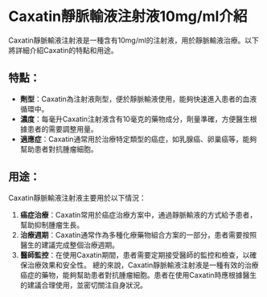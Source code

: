 # Caxatin靜脈輸液注射液10mg/ml介紹
Caxatin靜脈輸液注射液是一種含有10mg/ml的注射液，用於靜脈輸液治療。以下將詳細介紹Caxatin的特點和用途。
## 特點：
- **劑型**：Caxatin為注射液劑型，便於靜脈輸液使用，能夠快速進入患者的血液循環中。
- **濃度**：每毫升Caxatin注射液含有10毫克的藥物成分，劑量準確，方便醫生根據患者的需要調整用量。
- **適應症**：Caxatin通常用於治療特定類型的癌症，如乳腺癌、卵巢癌等，能夠幫助患者對抗腫瘤細胞。
## 用途：
Caxatin靜脈輸液注射液主要用於以下情況：
1. **癌症治療**：Caxatin常用於癌症治療方案中，通過靜脈輸液的方式給予患者，幫助抑制腫瘤生長。
2. **治療週期**：Caxatin通常作為多種化療藥物組合方案的一部分，患者需要按照醫生的建議完成整個治療週期。
3. **醫師監控**：在使用Caxatin期間，患者需要定期接受醫師的監控和檢查，以確保治療效果和安全性。
總的來說，Caxatin靜脈輸液注射液是一種有效的治療癌症的藥物，能夠幫助患者對抗腫瘤細胞。患者在使用Caxatin時應根據醫生的建議合理使用，並密切關注自身狀況。